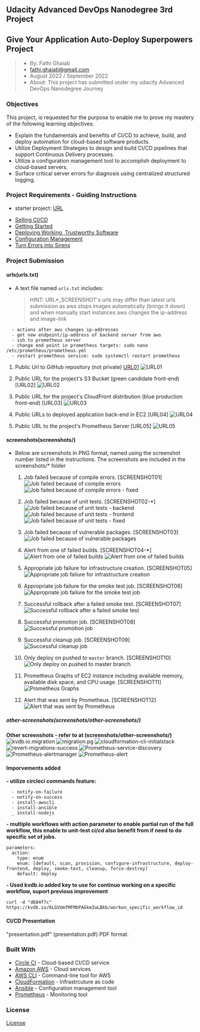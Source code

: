 ## Udacity Advanced DevOps Nanodegree 3rd Project
## Give Your Application Auto-Deploy Superpowers Project
 
> - By: Fathi Ghaiati
> - fathi.ghaiati@gmail.com
> - August 2022 / September 2022
> - About: This project has submitted under my udacity Advanced DevOps Nanodegree Journey

### Objectives
This project, is requested for the purpose to enable me to prove my mastery of the following learning objectives:

- Explain the fundamentals and benefits of CI/CD to achieve, build, and deploy automation for cloud-based software products.
- Utilize Deployment Strategies to design and build CI/CD pipelines that support Continuous Delivery processes.
- Utilize a configuration management tool to accomplish deployment to cloud-based servers.
- Surface critical server errors for diagnosis using centralized structured logging.

### Project Requirements - Guiding Instructions 
- starter project: [URL](https://github.com/udacity/cdond-c3-projectstarter)

* [Selling CI/CD](instructions/0-selling-cicd.md)
* [Getting Started](instructions/1-getting-started.md)
* [Deploying Working, Trustworthy Software](instructions/2-deploying-trustworthy-code.md)
* [Configuration Management](instructions/3-configuration-management.md)
* [Turn Errors into Sirens](instructions/4-turn-errors-into-sirens.md)

### Project Submission

#### urls(urls.txt)
- A text file named `urls.txt` includes:
  > HINT: URL*_SCREENSHOT's urls may differ than latest urls submission as aws stops images automatically (brings it down) and when manually start instances aws changes the ip-address and image-link
```
  - actions after aws changes ip-addresses
  - get new endpoint/ip-address of backend server from aws
  - ssh to prometheus server
  - change end point in prometheus targets: sudo nano /etc/prometheus/prometheus.yml
  - restart prometheus service: sudo systemctl restart prometheus
```
     
  1. Public Url to GitHub repository (not private) [URL01](https://github.com/fghaiati/uda-fg-cicd)
  ![URL01](screenshots/URL01_SCREENSHOT.png)

  1. Public URL for the project's S3 Bucket (green candidate front-end) [URL02]
  ![URL02](screenshots/URL02_SCREENSHOT.png)

  1. Public URL for the project's CloudFront distribution (blue production front-end) [URL03]
  ![URL03](screenshots/URL03_SCREENSHOT.png)

  1. Public URLs to deployed application back-end in EC2 [URL04]
  ![URL04](screenshots/URL04_SCREENSHOT.png)

  1. Public URL to the project's Prometheus Server [URL05]
  ![URL05](screenshots/URL05_SCREENSHOT.png)


#### screenshots(screenshots/)
- Below are screenshots in PNG format, named using the screenshot number listed in the instructions. The screenshots are included in the screenshots/* folder

  1. Job failed because of compile errors. [SCREENSHOT01]
  ![Job failed because of compile errors](screenshots/SCREENSHOT01.png)
  ![Job failed because of compile errors - fixed](screenshots/SCREENSHOT01-FIXED.png)
  
  1. Job failed because of unit tests. [SCREENSHOT02-*]
  ![Job failed because of unit tests - backend](screenshots/SCREENSHOT02-backend-unit-test.png)
  ![Job failed because of unit tests - frontend](screenshots/SCREENSHOT02-frontend-unit-test.png)
  ![Job failed because of unit tests - fixed](screenshots/SCREENSHOT02-FIXED.png)
  
  1. Job failed because of vulnerable packages. [SCREENSHOT03]
  ![Job failed because of vulnerable packages](screenshots/SCREENSHOT03.png)

  1. Alert from one of failed builds. [SCREENSHOT04-*]
  ![Alert from one of failed builds](screenshots/SCREENSHOT04-SLACK.png)
  ![Alert from one of failed builds](screenshots/SCREENSHOT04-EMAIL.png)

  1. Appropriate job failure for infrastructure creation. [SCREENSHOT05]
  ![Appropriate job failure for infrastructure creation](screenshots/SCREENSHOT05.png)

  1. Appropriate job failure for the smoke test job. [SCREENSHOT06]
  ![Appropriate job failure for the smoke test job](screenshots/SCREENSHOT06.png)

  1. Successful rollback after a failed smoke test. [SCREENSHOT07]  
  ![Successful rollback after a failed smoke test](screenshots/SCREENSHOT07.png)

  1. Successful promotion job. [SCREENSHOT08]
  ![Successful promotion job](screenshots/SCREENSHOT08.png)

  1. Successful cleanup job. [SCREENSHOT09]
  ![Successful cleanup job](screenshots/SCREENSHOT09.png)

  1. Only deploy on pushed to `master` branch. [SCREENSHOT10]
  ![Only deploy on pushed to `master` branch.](screenshots/SCREENSHOT10.png)

  1. Prometheus Graphs of EC2 instance including available memory, available disk space, and CPU usage. [SCREENSHOT11]
  ![Prometheus Graphs](screenshots/SCREENSHOT11.png)

  1. Alert that was sent by Prometheus. [SCREENSHOT12]
  ![Alert that was sent by Prometheus](screenshots/SCREENSHOT12.png)

##### other-screenshots(screenshots/other-screenshots/)
  **Other screenshots - refer to at (screenshots/other-screenshots/)** 
  ![kvdb.io.migration](screenshots/other-screenshots/kvdb.io.migration.png)
  ![migration.pg](screenshots/other-screenshots/migration.pg.png)
  ![cloudformation-cli-initialstack](screenshots/other-screenshots/cloudformation-cli-initialstack.png)
  ![revert-migrations-success](screenshots/other-screenshots/revert-migrations-success.png)
  ![Prometheus-service-discovery](screenshots/other-screenshots/Prometheus-service-discovery.png)
  ![Prometheus-alertmanager](screenshots/other-screenshots/Prometheus-alertmanager.png)
  ![Prometheus-alert](screenshots/other-screenshots/Prometheus-alert.png)

#### Imporvements added
**- utilize circleci commands feature:**
```
  - notify-on-failure
  - notify-on-success
  - install-awscli
  - install-ansible
  _ install-nodejs 
```

**- multiple workflows with action parameter to enable partial run of the full workflow, this enable to unit-test ci/cd also benefit from if need to do specific set of jobs.**
```
parameters:
  action:
    type: enum
    enum: [default, scan, provision, configure-infrastructure, deploy-frontend, deploy, smoke-test, cleanup, force-destroy]
    default: deploy
```

**- Used kvdb.io added key to use for continuo working on a specific workflow, suport previous improvement**
```
curl -d "d684f7c" https://kvdb.io/6LGVUmfMFMbPAGkm3aLBkb/workon_specific_workflow_id
```

#### CI/CD Presentation 
"presentation.pdf" (presentation.pdf) PDF format. 

### Built With

- [Circle CI](www.circleci.com) - Cloud-based CI/CD service
- [Amazon AWS](https://aws.amazon.com/) - Cloud services
- [AWS CLI](https://aws.amazon.com/cli/) - Command-line tool for AWS
- [CloudFormation](https://aws.amazon.com/cloudformation/) - Infrastrcuture as code
- [Ansible](https://www.ansible.com/) - Configuration management tool
- [Prometheus](https://prometheus.io/) - Monitoring tool

### License

[License](LICENSE.md)
